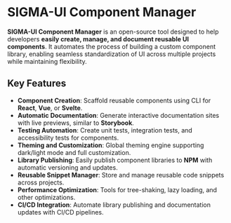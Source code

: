 # **SIGMA-UI Component Manager**

**SIGMA-UI Component Manager** is an open-source tool designed to help developers **easily create, manage, and document reusable UI components**. It automates the process of building a custom component library, enabling seamless standardization of UI across multiple projects while maintaining flexibility.

## **Key Features**

- **Component Creation**: Scaffold reusable components using CLI for **React**, **Vue**, or **Svelte**.
- **Automatic Documentation**: Generate interactive documentation sites with live previews, similar to **Storybook**.
- **Testing Automation**: Create unit tests, integration tests, and accessibility tests for components.
- **Theming and Customization**: Global theming engine supporting dark/light mode and full customization.
- **Library Publishing**: Easily publish component libraries to **NPM** with automatic versioning and updates.
- **Reusable Snippet Manager**: Store and manage reusable code snippets across projects.
- **Performance Optimization**: Tools for tree-shaking, lazy loading, and other optimizations.
- **CI/CD Integration**: Automate library publishing and documentation updates with CI/CD pipelines.
